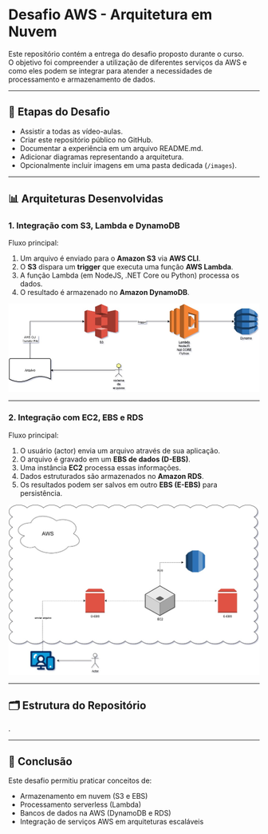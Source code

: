 # Desafio AWS - Arquitetura em Nuvem

Este repositório contém a entrega do desafio proposto durante o curso.  
O objetivo foi compreender a utilização de diferentes serviços da AWS e como eles podem se integrar para atender a necessidades de processamento e armazenamento de dados.

---

## 📌 Etapas do Desafio
- Assistir a todas as vídeo-aulas.
- Criar este repositório público no GitHub.
- Documentar a experiência em um arquivo README.md.
- Adicionar diagramas representando a arquitetura.
- Opcionalmente incluir imagens em uma pasta dedicada (`/images`).

---

## 📊 Arquiteturas Desenvolvidas

### 1. Integração com **S3, Lambda e DynamoDB**
Fluxo principal:
1. Um arquivo é enviado para o **Amazon S3** via **AWS CLI**.
2. O **S3** dispara um **trigger** que executa uma função **AWS Lambda**.
3. A função Lambda (em NodeJS, .NET Core ou Python) processa os dados.
4. O resultado é armazenado no **Amazon DynamoDB**.

![Arquitetura S3-Lambda-Dynamo](images/Desafio-S3.jpg)

---

### 2. Integração com **EC2, EBS e RDS**
Fluxo principal:
1. O usuário (actor) envia um arquivo através de sua aplicação.
2. O arquivo é gravado em um **EBS de dados (D-EBS)**.
3. Uma instância **EC2** processa essas informações.
4. Dados estruturados são armazenados no **Amazon RDS**.
5. Os resultados podem ser salvos em outro **EBS (E-EBS)** para persistência.

![Arquitetura EC2-EBS-RDS](images/Desafio-EC2.jpg)

---

## 🗂 Estrutura do Repositório
.

---

## 🚀 Conclusão
Este desafio permitiu praticar conceitos de:
- Armazenamento em nuvem (S3 e EBS)
- Processamento serverless (Lambda)
- Bancos de dados na AWS (DynamoDB e RDS)
- Integração de serviços AWS em arquiteturas escaláveis

